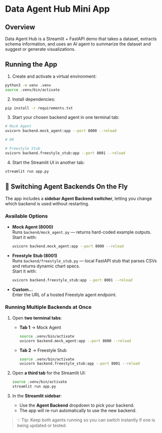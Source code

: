 # Data Agent Hub Mini App

## Overview
Data Agent Hub is a Streamlit + FastAPI demo that takes a dataset, extracts schema information, and uses an AI agent to summarize the dataset and suggest or generate visualizations.

## Running the App

1. Create and activate a virtual environment:
```bash
python3 -m venv .venv
source .venv/bin/activate
```

2. Install dependencies:
```bash
pip install -r requirements.txt
```

3. Start your chosen backend agent in one terminal tab:
```bash
# Mock Agent
uvicorn backend.mock_agent:app --port 8000 --reload

# OR

# Freestyle Stub
uvicorn backend.freestyle_stub:app --port 8001 --reload
```

4. Start the Streamlit UI in another tab:
```bash
streamlit run app.py
```

## 🔄 Switching Agent Backends On the Fly

The app includes a **sidebar Agent Backend switcher**, letting you change which backend is used without restarting.

### Available Options
- **Mock Agent (8000)**  
  Runs `backend/mock_agent.py` — returns hard-coded example outputs.  
  Start it with:  
  ```bash
  uvicorn backend.mock_agent:app --port 8000 --reload
  ```

- **Freestyle Stub (8001)**  
  Runs `backend/freestyle_stub.py` — local FastAPI stub that parses CSVs and returns dynamic chart specs.  
  Start it with:  
  ```bash
  uvicorn backend.freestyle_stub:app --port 8001 --reload
  ```

- **Custom…**  
  Enter the URL of a hosted Freestyle agent endpoint.

### Running Multiple Backends at Once
1. Open **two terminal tabs**:
   - **Tab 1** → Mock Agent  
     ```bash
     source .venv/bin/activate
     uvicorn backend.mock_agent:app --port 8000 --reload
     ```
   - **Tab 2** → Freestyle Stub  
     ```bash
     source .venv/bin/activate
     uvicorn backend.freestyle_stub:app --port 8001 --reload
     ```

2. Open **a third tab** for the Streamlit UI:
   ```bash
   source .venv/bin/activate
   streamlit run app.py
   ```

3. In the **Streamlit sidebar**:
   - Use the **Agent Backend** dropdown to pick your backend.
   - The app will re-run automatically to use the new backend.

> 💡 Tip: Keep both agents running so you can switch instantly if one is being updated or tested.
